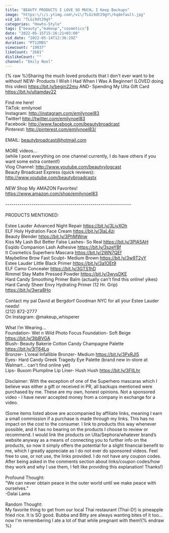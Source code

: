 ```yaml
---
title: "BEAUTY PRODUCTS I LOVE SO MUCH… I Keep Backups"
image: "https:\/\/i.ytimg.com\/vi\/TLGi9dt29gY\/hqdefault.jpg"
vid_id: "TLGi9dt29gY"
categories: "Howto-Style"
tags: ["beauty","makeup","cosmetics"]
date: "2022-05-15T15:16:21+03:00"
vid_date: "2022-05-14T12:36:29Z"
duration: "PT12M8S"
viewcount: "19837"
likeCount: "2601"
dislikeCount: ""
channel: "Emily Noel"
---
```

{% raw %}Sharing the much loved products that I don't ever want to be without! NEW- Products I Wish I Had When I Was A Beginner! (LOVED doing this video) <a rel="nofollow" target="blank" href="https://bit.ly/begin22mu">https://bit.ly/begin22mu</a> AND- Spending My Ulta Gift Card <a rel="nofollow" target="blank" href="https://bit.ly/ultamday22">https://bit.ly/ultamday22</a> <br /><br />Find me here! <br />TikTok: emilynoel<br />Instagram: <a rel="nofollow" target="blank" href="http://instagram.com/emilynoel83">http://instagram.com/emilynoel83</a><br />Twitter! <a rel="nofollow" target="blank" href="http://twitter.com/emilynoel83">http://twitter.com/emilynoel83</a><br />Facebook: <a rel="nofollow" target="blank" href="http://www.facebook.com/beautybroadcast">http://www.facebook.com/beautybroadcast</a><br />Pinterest: <a rel="nofollow" target="blank" href="http://pinterest.com/emilynoel83/">http://pinterest.com/emilynoel83/</a> <br /><br />EMAIL: beautybroadcast@hotmail.com<br /><br />MORE videos... <br />(while I post everything on one channel currently, I do have others if you want some extra content!)<br />Vlog Channel: <a rel="nofollow" target="blank" href="http://www.youtube.com/beautyvlogcast">http://www.youtube.com/beautyvlogcast</a><br />Beauty Broadcast Express (quick reviews): <a rel="nofollow" target="blank" href="http://www.youtube.com/beautybroadcastx">http://www.youtube.com/beautybroadcastx</a><br /><br />*NEW* Shop My AMAZON Favorites!<br /><a rel="nofollow" target="blank" href="https://www.amazon.com/shop/emilynoel83">https://www.amazon.com/shop/emilynoel83</a> <br /><br />--------------------------------------------------------------<br /><br />PRODUCTS MENTIONED: <br /><br />Estee Lauder Advanced Night Repair <a rel="nofollow" target="blank" href="https://bit.ly/3LjvXOh">https://bit.ly/3LjvXOh</a> <br />ELF Holy Hydration Face Cream <a rel="nofollow" target="blank" href="https://bit.ly/3laL4zi">https://bit.ly/3laL4zi</a> <br />Beauty Blender <a rel="nofollow" target="blank" href="https://bit.ly/3PhMWnw">https://bit.ly/3PhMWnw</a> <br />Kiss My Lash But Better False Lashes- So Real <a rel="nofollow" target="blank" href="https://bit.ly/3PlA5AH">https://bit.ly/3PlA5AH</a> <br />Esqido Companion Lash Adhesive <a rel="nofollow" target="blank" href="https://bit.ly/3szeYBf">https://bit.ly/3szeYBf</a> <br />It Cosmetics Superhero Mascara <a rel="nofollow" target="blank" href="https://bit.ly/2WN7QEf">https://bit.ly/2WN7QEf</a> <br />Maybelline Brow Fast Sculpt- Medium Brown <a rel="nofollow" target="blank" href="https://bit.ly/3w9T2yY">https://bit.ly/3w9T2yY</a> <br />Estee Lauder Little Black Primer <a rel="nofollow" target="blank" href="https://bit.ly/3a1OEt9">https://bit.ly/3a1OEt9</a> <br />ELF Camo Concealer <a rel="nofollow" target="blank" href="https://bit.ly/3GTS1hD">https://bit.ly/3GTS1hD</a><br />Rimmel Stay Matte Pressed Powder <a rel="nofollow" target="blank" href="https://bit.ly/3wvsDKE">https://bit.ly/3wvsDKE</a> <br />Hard Candy Smoothing Primer Balm (actually can't find this online! yikes)<br />Hard Candy Sheer Envy Hydrating Primer (12 Hr. Grip) <a rel="nofollow" target="blank" href="https://bit.ly/3wra8Ho">https://bit.ly/3wra8Ho</a><br /><br />Contact my pal David at Bergdorf Goodman NYC for all your Estee Lauder needs!<br />(212) 872-2777<br />On Instagram: @makeup_whisperer<br /><br />What I’m Wearing…<br />Foundation- Wet n Wild Photo Focus Foundation- Soft Beige <a rel="nofollow" target="blank" href="https://bit.ly/3lbBVGA">https://bit.ly/3lbBVGA</a> <br />Blush- Beauty Bakerie Cotton Candy Champagne Palette <a rel="nofollow" target="blank" href="https://bit.ly/3lT64Lq">https://bit.ly/3lT64Lq</a> <br />Bronzer- L’oreal Infallible Bronzer- Medium <a rel="nofollow" target="blank" href="https://bit.ly/3PxRJl5">https://bit.ly/3PxRJl5</a><br />Eyes- Hard Candy Greek Tragedy Eye Palette (brand new in-store at Walmart... can't find online yet)<br />Lips- Buxom Plumpline Lip Liner- Hush Hush <a rel="nofollow" target="blank" href="https://bit.ly/3FIlLhr">https://bit.ly/3FIlLhr</a><br /><br />Disclaimer: With the exception of one of the Superhero mascaras which I believe was either a gift or received in PR, all backups mentioned were purchased by me. These are my own, honest opinions. Not a sponsored video - I have never accepted money from a company in exchange for a video. <br /><br />(Some items listed above are accompanied by affiliate links, meaning I earn a small commission if a purchase is made through my links. This has no impact on the cost to the consumer. I link to products this way whenever possible, and it has no bearing on the products I choose to review or recommend. I would link the products on Ulta/Sephora/whatever brand’s website anyway as a means of connecting you to further info on the products, so now it simply offers the potential for a slight financial benefit to me, which I greatly appreciate as I do not ever do sponsored videos. Feel free to use, or not use, the links provided. I do not have any coupon codes. After being asked in the comments section about links/coupon codes/how they work and why I use them, I felt like providing this explanation! Thanks!)<br /><br />Profound Thought:<br />&quot;We can never obtain peace in the outer world until we make peace with ourselves.&quot; <br />-Dalai Lama<br /><br />Random Thought:<br />My favorite thing to get from our local Thai restaurant (Thai-D!) is pineapple fried rice. It is SO good. Bubba and Bitty are always wanting bites of it too... now I'm remembering I ate a lot of that while pregnant with them!{% endraw %}
